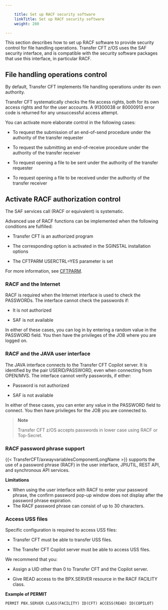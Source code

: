 ```yaml
---

    title: Set up RACF security software
    linkTitle: Set up RACF security software
    weight: 280

---
```

This section describes how to set up RACF software to provide security control for file handling operations. Transfer CFT z/OS uses the SAF security interface, and is compatible with the security software packages that use this interface, in particular RACF.

## File handling operations control

By default, Transfer CFT implements file handling operations under its own authority.

Transfer CFT systematically checks the file access rights, both for its own access rights and for the user accounts. A 91300038 or 80000913 error code is returned for any unsuccessful access attempt.

You can activate more elaborate control in the following cases:

- To request the submission of an end-of-send procedure under the authority of the transfer requester

<!-- -->

- To request the submitting an end-of-receive procedure under the authority of the transfer receiver

<!-- -->

- To request opening a file to be sent under the authority of the transfer requester

<!-- -->

- To request opening a file to be received under the authority of the transfer receiver

## Activate RACF authorization control

The SAF services call (RACF or equivalent) is systematic.

Advanced use of RACF functions can be implemented when the following conditions are fulfilled:

- Transfer CFT is an authorized program

<!-- -->

- The corresponding option is activated in the SGINSTAL installation options

<!-- -->

- The CFTPARM USERCTRL=YES parameter is set

For more information, see [CFTPARM](../../../../../c_intro_userinterfaces/web_copilot_ui/conf_intro/cftparm).

### RACF and the Internet

RACF is required when the Internet interface is used to check the PASSWORDs. The interface cannot check the passwords if:

- It is not authorized

<!-- -->

- SAF is not available

In either of these cases, you can log in by entering <span class="span_2">a random value</span> in the PASSWORD field. You then have the privileges of the JOB where you are logged on.

### RACF and the JAVA user interface

The JAVA interface connects to the Transfer CFT Copilot server. It is identified by the pair USERID/PASSWORD, even when connecting from OPEN/MVS. The interface cannot verify passwords, if either:

- Password is not authorized

<!-- -->

- SAF is not available

In either of these cases, you can enter any value in the PASSWORD field to connect. You then have privileges for the JOB you are connected to.

> **Note**
>
> Transfer CFT z/OS accepts passwords in lower case using RACF or Top-Secret.

<span id="RACF pas"></span>

### RACF password phrase support

{{< TransferCFT/axwayvariablesComponentLongName  >}} supports the use of a password phrase (RACF) in the user interface, JPIUTIL, REST API, and synchronous API services.

<span class="bold_in_para">****Limitations****</span>

- When using the user interface with RACF to enter your password phrase, the confirm password pop-up window does not display after the password phrase expiration.
- The RACF password phrase can consist of up to 30 characters.

### Access USS files

Specific configuration is required to access USS files:

- Transfer CFT must be able to transfer USS files.

<!-- -->

- The Transfer CFT Copilot server must be able to access USS files.

We recommend that you:

- Assign a UID other than 0 to Transfer CFT and the Copilot server.

<!-- -->

- Give READ access to the BPX.SERVER resource in the RACF FACILITY class.

****Example of PERMIT****

```
PERMIT PBX.SERVER CLASS(FACILITY) ID(CFT) ACCESS(READ) ID(COPILOT)
```
